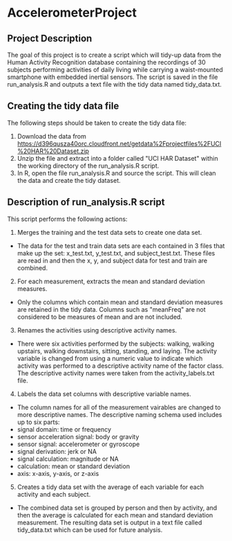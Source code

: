 # AccelerometerProject

## Project Description
The goal of this project is to create a script which will tidy-up data from the Human Activity Recognition database containing the recordings of 30 subjects performing activities of daily living while carrying a waist-mounted smartphone with embedded inertial sensors. The script is saved in the file run_analysis.R and outputs a text file with the tidy data named tidy_data.txt.

## Creating the tidy data file
The following steps should be taken to create the tidy data file:

1. Download the data from https://d396qusza40orc.cloudfront.net/getdata%2Fprojectfiles%2FUCI%20HAR%20Dataset.zip
2. Unzip the file and extract into a folder called "UCI HAR Dataset" within the working directory of the run_analysis.R script.
3. In R, open the file run_analysis.R and source the script. This will clean the data and create the tidy dataset.

## Description of run_analysis.R script
This script performs the following actions:

1. Merges the training and the test data sets to create one data set.
- The data for the test and train data sets are each contained in 3 files that make up the set: x_test.txt, y_test.txt, and subject_test.txt. These files are read in and then the x, y, and subject data for test and train are combined.

2. For each measurement, extracts the mean and standard deviation measures.
- Only the columns which contain mean and standard deviation measures are retained in the tidy data. Columns such as "meanFreq" are not considered to be measures of mean and are not included.

3. Renames the activities using descriptive activity names.
- There were six activities performed by the subjects: walking, walking upstairs, walking downstairs, sitting, standing, and laying. The activity variable is changed from using a numeric value to indicate which activity was performed to a descriptive activity name of the factor class. The descriptive activity names were taken from the activity_labels.txt file. 

4. Labels the data set columns with descriptive variable names. 
- The column names for all of the measurement vairables are changed to more descriptive names. The descriptive naming schema used includes up to six parts: 
- signal domain: time or frequency
- sensor acceleration signal: body or gravity
- sensor signal: accelerometer or gyroscope
- signal derivation: jerk or NA
- signal calculation: magnitude or NA
- calculation: mean or standard deviation
- axis: x-axis, y-axis, or z-axis

5. Creates a tidy data set with the average of each variable for each activity and each subject.
- The combined data set is grouped by person and then by activity, and then the average is calculated for each mean and standard deviation measurement. The resulting data set is output in a text file called tidy_data.txt which can be used for future analysis. 

